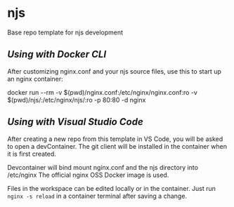 # njs
Base repo template for njs development

*Using with Docker CLI*
---

After customizing nginx.conf and your njs source files, use this to start up an nginx container:

docker run --rm -v $(pwd)/nginx.conf:/etc/nginx/nginx.conf:ro  -v $(pwd)/njs/:/etc/nginx/njs/:ro -p 80:80 -d nginx

*Using with Visual Studio Code*
---

After creating a new repo from this template in VS Code, you will be asked to open a devContainer.  The git client will be installed in the container when it is first created.

Devcontainer will bind mount nginx.conf and the njs directory into /etc/nginx
The official nginx OSS Docker image is used.

Files in the workspace can be edited locally or in the container.  Just run `nginx -s reload` in a container terminal after saving a change.
